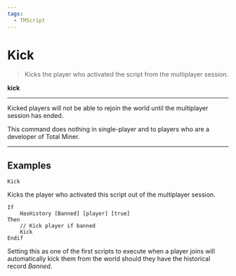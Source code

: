 ```yaml
---
tags:
  - TMScript
---
```


# Kick

> Kicks the player who activated the script from the multiplayer session.

**kick**

_____

Kicked players will not be able to rejoin the world until the multiplayer session has ended.

This command does nothing in single-player and to players who are a developer of Total Miner.

_____

## Examples

``` title="kick-example-1.txt" linenums="1"
Kick
```

Kicks the player who activated this script out of the multiplayer session.

``` title="kick-example-2.txt" linenums="1"
If
    HasHistory [Banned] [player] [true]
Then
    // Kick player if banned
    Kick
Endif
```

Setting this as one of the first scripts to execute when a player joins will automatically kick them from the world should they have the historical record _Banned_.
